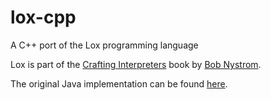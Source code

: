# lox-cpp
A C++ port of the Lox programming language

Lox is part of the [Crafting Interpreters](http://www.craftinginterpreters.com/) book by [Bob Nystrom](https://github.com/munificent).

The original Java implementation can be found [here](https://github.com/munificent/craftinginterpreters).
